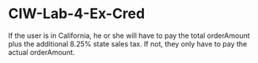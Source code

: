 # CIW-Lab-4-Ex-Cred
If the user is in California, he or she will have to pay the total orderAmount plus the additional 8.25% state sales tax. If not, they only have to pay the actual orderAmount.
